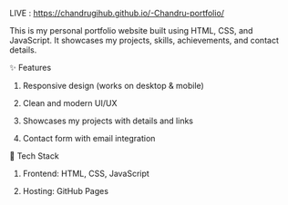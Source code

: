 LIVE : https://chandrugihub.github.io/-Chandru-portfolio/

This is my personal portfolio website built using HTML, CSS, and JavaScript.
It showcases my projects, skills, achievements, and contact details.


✨ Features

1. Responsive design (works on desktop & mobile)

2. Clean and modern UI/UX

3. Showcases my projects with details and links

4. Contact form with email integration


🚀 Tech Stack

1. Frontend: HTML, CSS, JavaScript

2. Hosting: GitHub Pages
